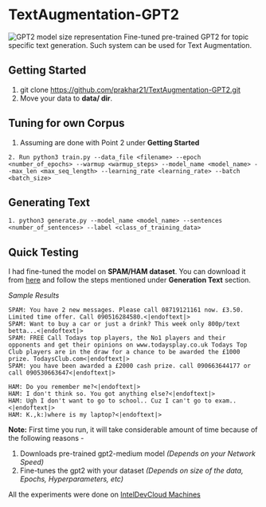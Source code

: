 # TextAugmentation-GPT2
![GPT2 model size representation](https://github.com/prakhar21/TextAugmentation-GPT2/blob/master/gpt2-sizes.png)
Fine-tuned pre-trained GPT2 for topic specific text generation. Such system can be used for Text Augmentation.

## Getting Started
1. git clone https://github.com/prakhar21/TextAugmentation-GPT2.git
2. Move your data to __data/ dir__.

## Tuning for own Corpus
1. Assuming are done with Point 2 under __Getting Started__
```
2. Run python3 train.py --data_file <filename> --epoch <number_of_epochs> --warmup <warmup_steps> --model_name <model_name> --max_len <max_seq_length> --learning_rate <learning_rate> --batch <batch_size>
```
## Generating Text
```
1. python3 generate.py --model_name <model_name> --sentences <number_of_sentences> --label <class_of_training_data>
```
## Quick Testing
I had fine-tuned the model on __SPAM/HAM dataset__. You can download it from [here](https://drive.google.com/open?id=1lDMFdcSsmWuzHIW8ceEgDnuJHzxX8Hiw) and follow the steps mentioned under __Generation Text__ section.

_Sample Results_
```
SPAM: You have 2 new messages. Please call 08719121161 now. £3.50. Limited time offer. Call 090516284580.<|endoftext|>
SPAM: Want to buy a car or just a drink? This week only 800p/text betta...<|endoftext|>
SPAM: FREE Call Todays top players, the No1 players and their opponents and get their opinions on www.todaysplay.co.uk Todays Top Club players are in the draw for a chance to be awarded the £1000 prize. TodaysClub.com<|endoftext|>
SPAM: you have been awarded a £2000 cash prize. call 090663644177 or call 090530663647<|endoftext|>

HAM: Do you remember me?<|endoftext|>
HAM: I don't think so. You got anything else?<|endoftext|>
HAM: Ugh I don't want to go to school.. Cuz I can't go to exam..<|endoftext|>
HAM: K.,k:)where is my laptop?<|endoftext|>
```



__Note:__ First time you run, it will take considerable amount of time because of the following reasons - 
1. Downloads pre-trained gpt2-medium model  _(Depends on your Network Speed)_
2. Fine-tunes the gpt2 with your dataset _(Depends on size of the data, Epochs, Hyperparameters, etc)_

All the experiments were done on [IntelDevCloud Machines](https://software.intel.com/en-us/devcloud)
